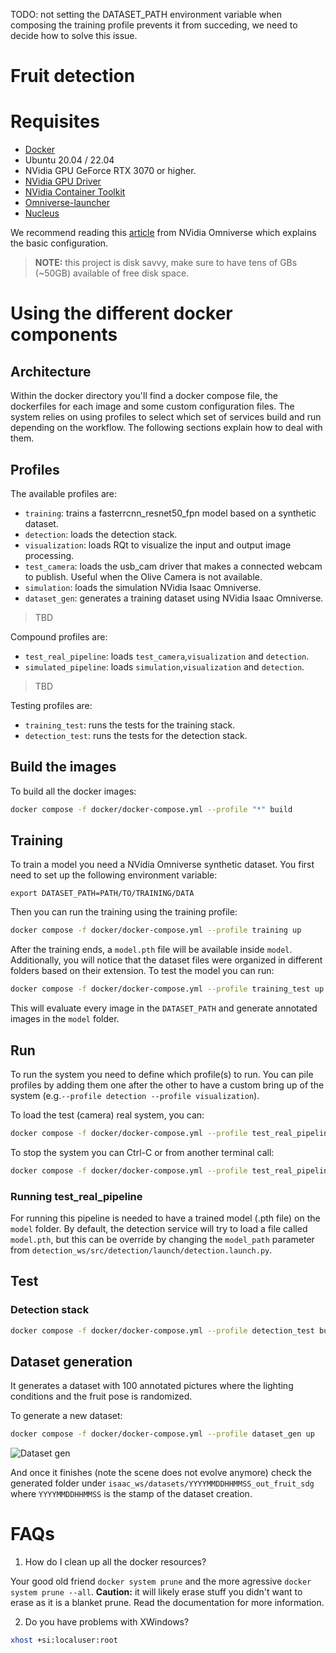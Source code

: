 TODO: not setting the DATASET_PATH environment variable when composing the training profile prevents it from succeding, we need to decide how to solve this issue.

# Fruit detection

# Requisites

- [Docker](https://docs.docker.com/engine/install/ubuntu/)
- Ubuntu 20.04 / 22.04
- NVidia GPU GeForce RTX 3070 or higher.
- [NVidia GPU Driver](https://www.nvidia.com/en-us/drivers/unix/)
- [NVidia Container Toolkit](https://github.com/NVIDIA/nvidia-container-toolkit)
- [Omniverse-launcher](https://www.nvidia.com/en-us/omniverse/download/)
- [Nucleus](https://docs.omniverse.nvidia.com/nucleus/latest/workstation/installation.html)

We recommend reading this [article](https://docs.omniverse.nvidia.com/isaacsim/latest/installation/install_container.html) from NVidia Omniverse which explains the basic configuration.

> **NOTE:** this project is disk savvy, make sure to have tens of GBs (~50GB) available of free disk space.


# Using the different docker components

## Architecture

Within the docker directory you'll find a docker compose file, the dockerfiles for each image and some custom configuration files.
The system relies on using profiles to select which set of services build and run depending on the workflow. The following sections explain how to deal with them.

## Profiles

The available profiles are:

- `training`: trains a fasterrcnn_resnet50_fpn model based on a synthetic dataset.
- `detection`: loads the detection stack.
- `visualization`: loads RQt to visualize the input and output image processing.
- `test_camera`: loads the usb_cam driver that makes a connected webcam to publish. Useful when the Olive Camera is not available.
- `simulation`: loads the simulation NVidia Isaac Omniverse. 
- `dataset_gen`: generates a training dataset using NVidia Isaac Omniverse. 
> TBD

Compound profiles are:

- `test_real_pipeline`: loads `test_camera`,`visualization` and `detection`.
- `simulated_pipeline`: loads `simulation`,`visualization` and `detection`.

> TBD

Testing profiles are:

- `training_test`: runs the tests for the training stack.
- `detection_test`: runs the tests for the detection stack.

## Build the images

To build all the docker images:

```bash
docker compose -f docker/docker-compose.yml --profile "*" build
```

## Training

To train a model you need a NVidia Omniverse synthetic dataset. You first need to set up the following environment variable:
```
export DATASET_PATH=PATH/TO/TRAINING/DATA
```

Then you can run the training using the training profile:

```bash
docker compose -f docker/docker-compose.yml --profile training up
```

After the training ends, a `model.pth` file will be available inside `model`. Additionally, you will notice that the dataset files were organized in different folders based on their extension. To test the model you can run:

```bash
docker compose -f docker/docker-compose.yml --profile training_test up
```

This will evaluate every image in the `DATASET_PATH` and generate annotated images in the `model` folder.

## Run

To run the system you need to define which profile(s) to run. You can pile profiles by adding them one after the other to have a custom bring up of the system (e.g.`--profile detection --profile visualization`).

To load the test (camera) real system, you can:

```bash
docker compose -f docker/docker-compose.yml --profile test_real_pipeline up
```

To stop the system you can Ctrl-C or from another terminal call:

```bash
docker compose -f docker/docker-compose.yml --profile test_real_pipeline down
```

### Running test_real_pipeline

For running this pipeline is needed to have a trained model (.pth file) on the `model` folder. By default, the detection service will try to load a file called `model.pth`, but this can be override by changing the `model_path` parameter from `detection_ws/src/detection/launch/detection.launch.py`.

## Test

### Detection stack

```bash
docker compose -f docker/docker-compose.yml --profile detection_test build
```

## Dataset generation

It generates a dataset with 100 annotated pictures where the lighting conditions and the fruit pose is randomized.

To generate a new dataset:

```bash
docker compose -f docker/docker-compose.yml --profile dataset_gen up
```

![Dataset gen](./doc/dataset_gen.gif)


And once it finishes (note the scene does not evolve anymore) check the generated folder under `isaac_ws/datasets/YYYYMMDDHHMMSS_out_fruit_sdg` where `YYYYMMDDHHMMSS` is the stamp of the dataset creation. 


# FAQs

1. How do I clean up all the docker resources?

Your good old friend `docker system prune` and the more agressive `docker system prune --all`. **Caution:** it will likely erase stuff you didn't want to erase as it is a blanket prune. Read the documentation for more information.

2. Do you have problems with XWindows?

```bash
xhost +si:localuser:root
```